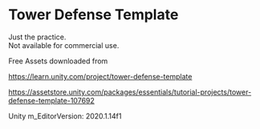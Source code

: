 # Tower Defense Template
  
Just the practice.  
Not available for commercial use.  
  
Free Assets downloaded from  
  
https://learn.unity.com/project/tower-defense-template  
  
https://assetstore.unity.com/packages/essentials/tutorial-projects/tower-defense-template-107692  
  
Unity m_EditorVersion:  2020.1.14f1  